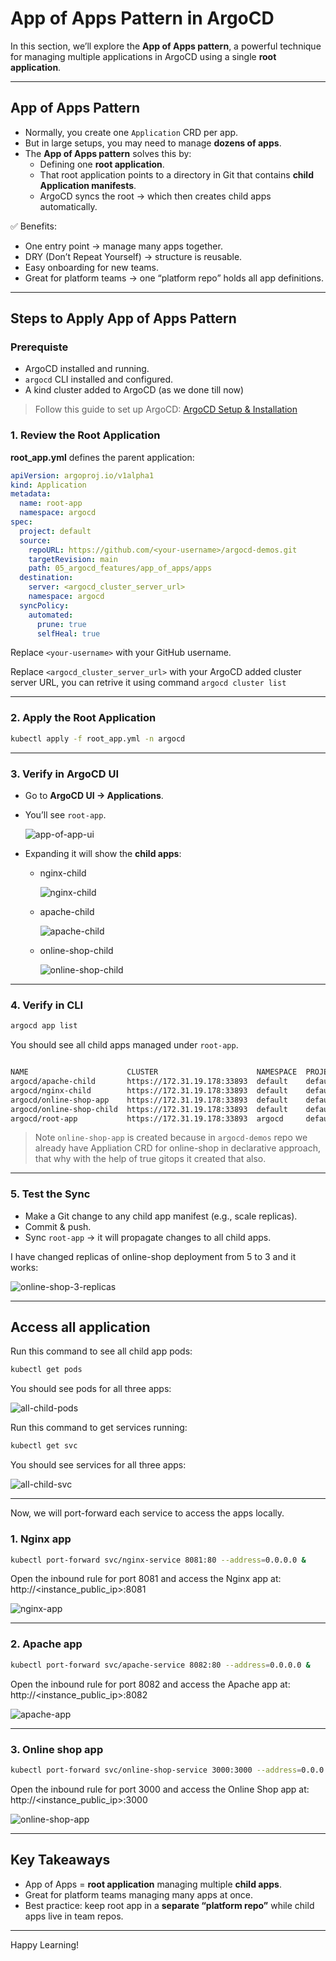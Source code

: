 # App of Apps Pattern in ArgoCD

In this section, we’ll explore the **App of Apps pattern**, a powerful technique for managing multiple applications in ArgoCD using a single **root application**.

---

##  App of Apps Pattern

- Normally, you create one `Application` CRD per app.  
- But in large setups, you may need to manage **dozens of apps**.  
- The **App of Apps pattern** solves this by:
  - Defining one **root application**.
  - That root application points to a directory in Git that contains **child Application manifests**.
  - ArgoCD syncs the root → which then creates child apps automatically.

✅ Benefits:
- One entry point → manage many apps together.
- DRY (Don’t Repeat Yourself) → structure is reusable.
- Easy onboarding for new teams.
- Great for platform teams → one “platform repo” holds all app definitions.

---

##  Steps to Apply App of Apps Pattern

### Prerequiste
* ArgoCD installed and running.
* `argocd` CLI installed and configured.
* A kind cluster added to ArgoCD (as we done till now)

> Follow this guide to set up ArgoCD: [ArgoCD Setup & Installation](../../../03_setup_installation/README.md)  


### 1. Review the Root Application

**root_app.yml** defines the parent application:

```yaml
apiVersion: argoproj.io/v1alpha1
kind: Application
metadata:
  name: root-app
  namespace: argocd
spec:
  project: default
  source:
    repoURL: https://github.com/<your-username>/argocd-demos.git
    targetRevision: main
    path: 05_argocd_features/app_of_apps/apps
  destination:
    server: <argocd_cluster_server_url>
    namespace: argocd
  syncPolicy:
    automated:
      prune: true
      selfHeal: true
```

Replace `<your-username>` with your GitHub username.

Replace `<argocd_cluster_server_url>` with your ArgoCD added cluster server URL, you can retrive it using command `argocd cluster list`

---

### 2. Apply the Root Application

```bash
kubectl apply -f root_app.yml -n argocd
```

---

### 3. Verify in ArgoCD UI

* Go to **ArgoCD UI → Applications**.
* You’ll see `root-app`.

    ![app-of-app-ui](output_images/image-1.png)

* Expanding it will show the **child apps**:

  * nginx-child

      ![nginx-child](output_images/image-2.png)

  * apache-child

      ![apache-child](output_images/image-3.png)

  * online-shop-child   

      ![online-shop-child](output_images/image-4.png)

---

### 4. Verify in CLI

```bash
argocd app list
```

You should see all child apps managed under `root-app`.

```bash

NAME                      CLUSTER                      NAMESPACE  PROJECT  STATUS     HEALTH   SYNCPOLICY  CONDITIONS                REPO                                                PATH                              TARGET
argocd/apache-child       https://172.31.19.178:33893  default    default  Synced     Healthy  Auto-Prune  <none>                    https://github.com/Amitabh-DevOps/argocd-demos.git  cli_approach/apache               main
argocd/nginx-child        https://172.31.19.178:33893  default    default  Synced     Healthy  Auto-Prune  <none>                    https://github.com/Amitabh-DevOps/argocd-demos.git  ui_approach/nginx                 main
argocd/online-shop-app    https://172.31.19.178:33893  default    default  Synced     Healthy  Auto-Prune  <none>                    https://github.com/Amitabh-DevOps/argocd-demos.git  declarative_approach/online_shop  main
argocd/online-shop-child  https://172.31.19.178:33893  default    default  OutOfSync  Healthy  Auto-Prune  SharedResourceWarning(3)  https://github.com/Amitabh-DevOps/argocd-demos.git  declarative_approach/online_shop  main
argocd/root-app           https://172.31.19.178:33893  argocd     default  Synced     Healthy  Auto-Prune  <none>                    https://github.com/Amitabh-DevOps/argocd-demos.git  app_of_apps/apps
```

> Note `online-shop-app` is created because in `argocd-demos` repo we already have Appliation CRD for online-shop in declarative approach, that why with the help of true gitops it created that also.

---

### 5. Test the Sync

* Make a Git change to any child app manifest (e.g., scale replicas).
* Commit & push.
* Sync `root-app` → it will propagate changes to all child apps.

I have changed replicas of online-shop deployment from 5 to 3 and it works:

  ![online-shop-3-replicas](output_images/image-5.png)

---

## Access all application

Run this command to see all child app pods:

```bash
kubectl get pods
```

You should see pods for all three apps:

  ![all-child-pods](output_images/image-6.png)



Run this command to get services running:
```bash
kubectl get svc
```

You should see services for all three apps:

  ![all-child-svc](output_images/image-7.png)

---

Now, we will port-forward each service to access the apps locally.

### 1. Nginx app

```bash
kubectl port-forward svc/nginx-service 8081:80 --address=0.0.0.0 &
```

Open the inbound rule for port 8081 and access the Nginx app at: http://<instance_public_ip>:8081

  ![nginx-app](output_images/image-8.png)

---

### 2. Apache app

```bash
kubectl port-forward svc/apache-service 8082:80 --address=0.0.0.0 &
```

Open the inbound rule for port 8082 and access the Apache app at: http://<instance_public_ip>:8082

  ![apache-app](output_images/image-9.png)

---
### 3. Online shop app

```bash
kubectl port-forward svc/online-shop-service 3000:3000 --address=0.0.0.0 &
```

Open the inbound rule for port 3000 and access the Online Shop app at: http://<instance_public_ip>:3000

  ![online-shop-app](output_images/image-10.png)

---

##  Key Takeaways

* App of Apps = **root application** managing multiple **child apps**.
* Great for platform teams managing many apps at once.
* Best practice: keep root app in a **separate “platform repo”** while child apps live in team repos.

---

Happy Learning!